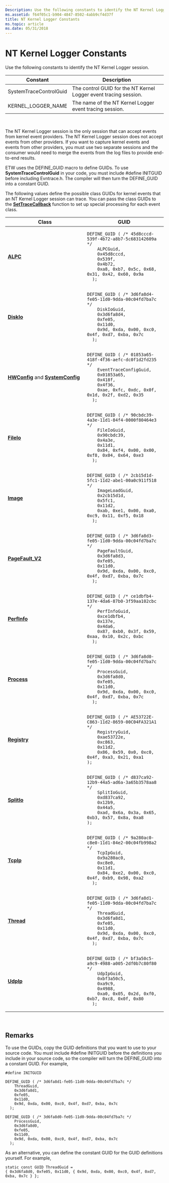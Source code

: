 ```yaml
---
Description: Use the following constants to identify the NT Kernel Logger session.
ms.assetid: f64f05c1-b904-4847-8502-4abb9cf4d37f
title: NT Kernel Logger Constants
ms.topic: article
ms.date: 05/31/2018
---
```


# NT Kernel Logger Constants

Use the following constants to identify the NT Kernel Logger session.



| Constant               | Description                                                      |
|------------------------|------------------------------------------------------------------|
| SystemTraceControlGuid | The control GUID for the NT Kernel Logger event tracing session. |
| KERNEL\_LOGGER\_NAME   | The name of the NT Kernel Logger event tracing session.          |



 

The NT Kernel Logger session is the only session that can accept events from kernel event providers. The NT Kernel Logger session does not accept events from other providers. If you want to capture kernel events and events from other providers, you must use two separate sessions and the consumer would need to merge the events from the log files to provide end-to-end results.

ETW uses the DEFINE\_GUID macro to define GUIDs. To use **SystemTraceControlGuid** in your code, you must include \#define INITGUID before including Evntrace.h. The compiler will then turn the DEFINE\_GUID into a constant GUID.

The following values define the possible class GUIDs for kernel events that an NT Kernel Logger session can trace. You can pass the class GUIDs to the [**SetTraceCallback**](settracecallback.md) function to set up special processing for each event class.



<table>
<colgroup>
<col style="width: 50%" />
<col style="width: 50%" />
</colgroup>
<thead>
<tr class="header">
<th>Class</th>
<th>GUID</th>
</tr>
</thead>
<tbody>
<tr class="odd">
<td><a href="alpc"><strong>ALPC</strong></a></td>
<td><pre class="syntax" data-space="preserve"><code>DEFINE_GUID ( /* 45d8cccd-539f-4b72-a8b7-5c683142609a */
    ALPCGuid,
    0x45d8cccd,
    0x539f,
    0x4b72,
    0xa8, 0xb7, 0x5c, 0x68, 0x31, 0x42, 0x60, 0x9a
  );</code></pre></td>
</tr>
<tr class="even">
<td><a href="diskio"><strong>DiskIo</strong></a></td>
<td><pre class="syntax" data-space="preserve"><code>DEFINE_GUID ( /* 3d6fa8d4-fe05-11d0-9dda-00c04fd7ba7c */
    DiskIoGuid,
    0x3d6fa8d4,
    0xfe05,
    0x11d0,
    0x9d, 0xda, 0x00, 0xc0, 0x4f, 0xd7, 0xba, 0x7c
  );</code></pre></td>
</tr>
<tr class="odd">
<td><a href="hwconfig"><strong>HWConfig</strong></a> and <a href="systemconfig"><strong>SystemConfig</strong></a></td>
<td><pre class="syntax" data-space="preserve"><code>DEFINE_GUID ( /* 01853a65-418f-4f36-aefc-dc0f1d2fd235 */
    EventTraceConfigGuid,
    0x01853a65,
    0x418f,
    0x4f36,
    0xae, 0xfc, 0xdc, 0x0f, 0x1d, 0x2f, 0xd2, 0x35
  );</code></pre></td>
</tr>
<tr class="even">
<td><a href="fileio"><strong>FileIo</strong></a></td>
<td><pre class="syntax" data-space="preserve"><code>DEFINE_GUID ( /* 90cbdc39-4a3e-11d1-84f4-0000f80464e3 */
    FileIoGuid,
    0x90cbdc39,
    0x4a3e,
    0x11d1,
    0x84, 0xf4, 0x00, 0x00, 0xf8, 0x04, 0x64, 0xe3
  );</code></pre></td>
</tr>
<tr class="odd">
<td><a href="image"><strong>Image</strong></a></td>
<td><pre class="syntax" data-space="preserve"><code>DEFINE_GUID ( /* 2cb15d1d-5fc1-11d2-abe1-00a0c911f518 */
    ImageLoadGuid,
    0x2cb15d1d,
    0x5fc1,
    0x11d2,
    0xab, 0xe1, 0x00, 0xa0, 0xc9, 0x11, 0xf5, 0x18
  );</code></pre></td>
</tr>
<tr class="even">
<td><a href="pagefault-v2"><strong>PageFault_V2</strong></a></td>
<td><pre class="syntax" data-space="preserve"><code>DEFINE_GUID ( /* 3d6fa8d3-fe05-11d0-9dda-00c04fd7ba7c */
    PageFaultGuid,
    0x3d6fa8d3,
    0xfe05,
    0x11d0,
    0x9d, 0xda, 0x00, 0xc0, 0x4f, 0xd7, 0xba, 0x7c
  );</code></pre></td>
</tr>
<tr class="odd">
<td><a href="perfinfo"><strong>PerfInfo</strong></a></td>
<td><pre class="syntax" data-space="preserve"><code>DEFINE_GUID ( /* ce1dbfb4-137e-4da6-87b0-3f59aa102cbc */
    PerfInfoGuid,
    0xce1dbfb4,
    0x137e,
    0x4da6,
    0x87, 0xb0, 0x3f, 0x59, 0xaa, 0x10, 0x2c, 0xbc
  );</code></pre></td>
</tr>
<tr class="even">
<td><a href="process"><strong>Process</strong></a></td>
<td><pre class="syntax" data-space="preserve"><code>DEFINE_GUID ( /* 3d6fa8d0-fe05-11d0-9dda-00c04fd7ba7c */
    ProcessGuid,
    0x3d6fa8d0,
    0xfe05,
    0x11d0,
    0x9d, 0xda, 0x00, 0xc0, 0x4f, 0xd7, 0xba, 0x7c
  );</code></pre></td>
</tr>
<tr class="odd">
<td><a href="registry"><strong>Registry</strong></a></td>
<td><pre class="syntax" data-space="preserve"><code>DEFINE_GUID ( /* AE53722E-C863-11d2-8659-00C04FA321A1 */
    RegistryGuid, 
    0xae53722e,
    0xc863,
    0x11d2,
    0x86, 0x59, 0x0, 0xc0, 0x4f, 0xa3, 0x21, 0xa1
);</code></pre></td>
</tr>
<tr class="even">
<td><a href="splitio"><strong>SplitIo</strong></a></td>
<td><pre class="syntax" data-space="preserve"><code>DEFINE_GUID ( /* d837ca92-12b9-44a5-ad6a-3a65b3578aa8 */
    SplitIoGuid, 
    0xd837ca92,
    0x12b9,
    0x44a5,
    0xad, 0x6a, 0x3a, 0x65, 0xb3, 0x57, 0x8a, 0xa8
);</code></pre></td>
</tr>
<tr class="odd">
<td><a href="tcpip"><strong>TcpIp</strong></a></td>
<td><pre class="syntax" data-space="preserve"><code>DEFINE_GUID ( /* 9a280ac0-c8e0-11d1-84e2-00c04fb998a2 */
    TcpIpGuid,
    0x9a280ac0,
    0xc8e0,
    0x11d1,
    0x84, 0xe2, 0x00, 0xc0, 0x4f, 0xb9, 0x98, 0xa2
  );</code></pre></td>
</tr>
<tr class="even">
<td><a href="thread"><strong>Thread</strong></a></td>
<td><pre class="syntax" data-space="preserve"><code>DEFINE_GUID ( /* 3d6fa8d1-fe05-11d0-9dda-00c04fd7ba7c */
    ThreadGuid,
    0x3d6fa8d1,
    0xfe05,
    0x11d0,
    0x9d, 0xda, 0x00, 0xc0, 0x4f, 0xd7, 0xba, 0x7c
  );</code></pre></td>
</tr>
<tr class="odd">
<td><a href="udpip"><strong>UdpIp</strong></a></td>
<td><pre class="syntax" data-space="preserve"><code>DEFINE_GUID ( /* bf3a50c5-a9c9-4988-a005-2df0b7c80f80 */
    UdpIpGuid,
    0xbf3a50c5,
    0xa9c9,
    0x4988,
    0xa0, 0x05, 0x2d, 0xf0, 0xb7, 0xc8, 0x0f, 0x80
  );</code></pre></td>
</tr>
</tbody>
</table>



 

## Remarks

To use the GUIDs, copy the GUID definitions that you want to use to your source code. You must include \#define INITGUID before the definitions you include in your source code, so the compiler will turn the DEFINE\_GUID into a constant GUID. For example,

``` syntax
#define INITGUID

DEFINE_GUID ( /* 3d6fa8d1-fe05-11d0-9dda-00c04fd7ba7c */
    ThreadGuid,
    0x3d6fa8d1,
    0xfe05,
    0x11d0,
    0x9d, 0xda, 0x00, 0xc0, 0x4f, 0xd7, 0xba, 0x7c
  );

DEFINE_GUID ( /* 3d6fa8d0-fe05-11d0-9dda-00c04fd7ba7c */
    ProcessGuid,
    0x3d6fa8d0,
    0xfe05,
    0x11d0,
    0x9d, 0xda, 0x00, 0xc0, 0x4f, 0xd7, 0xba, 0x7c
  );
```

As an alternative, you can define the constant GUID for the GUID definitions yourself. For example,

``` syntax
static const GUID ThreadGuid = 
{ 0x3d6fa8d0, 0xfe05, 0x11d0, { 0x9d, 0xda, 0x00, 0xc0, 0x4f, 0xd7, 0xba, 0x7c } };
```

 

 



